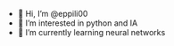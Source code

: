 - 👋 Hi, I’m @eppili00
- 👀 I’m interested in python and IA
- 🌱 I’m currently learning neural networks

<!---
eppili00/eppili00 is a ✨ special ✨ repository because its `README.md` (this file) appears on your GitHub profile.
You can click the Preview link to take a look at your changes.
--->
